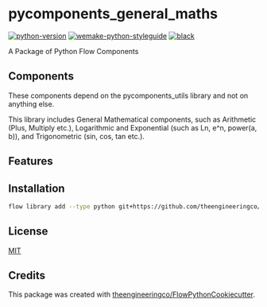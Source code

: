 # pycomponents_general_maths

[![python-version](https://img.shields.io/badge/python-3.6%2B-blue)]()
[![wemake-python-styleguide](https://img.shields.io/badge/style-wemake-000000.svg)](https://github.com/wemake-services/wemake-python-styleguide)
[![black](https://img.shields.io/badge/code%20style-black-000000.svg)](https://github.com/psf/black)

A Package of Python Flow Components

## Components
These components depend on the pycomponents_utils library and not on anything else.

This library includes General Mathematical components, such as Arithmetic (Plus, Multiply etc.), Logarithmic and Exponential (such as Ln, e^n, power(a, b)), and Trigonometric (sin, cos, tan etc.).

## Features


## Installation

```bash
flow library add --type python git+https://github.com/theengineeringco/pycomponents_general_maths.git
```

## License

[MIT](https://github.com/theengineeringco/pycomponents_general_maths/blob/master/LICENSE)

## Credits

This package was created with [theengineeringco/FlowPythonCookiecutter](https://github.com/theengineeringco/FlowPythonCookiecutter).
